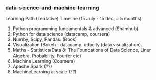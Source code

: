 ### data-science-and-machine-learning

Learning Path (Tentative)
Timeline (15 July - 15 dec, ~ 5 months)

1. Python programming fundamentals & advanced (Shamhub)
2. Python for data science (datacamp, coursera)
3. Numby, Scipy, Pandas. (Book)
4. Visualization (Bokeh - datacamp, udacity (data visualization).
5. Maths - Statistics(Data 8: The Foundations of Data Science, Liner Algebra, Probability, Fourier etc)
6. Machine Learning (Coursera)
7. Apache Spark (??)
7. MachineLearning at scale (??)
